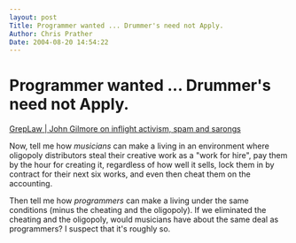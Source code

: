 ```yaml
---
layout: post
Title: Programmer wanted ... Drummer's need not Apply.  
Author: Chris Prather
Date: 2004-08-20 14:54:22
---
```


# Programmer wanted ... Drummer's need not Apply.
<a title="GrepLaw | John Gilmore on inflight activism, spam and sarongs" href="http://grep.law.harvard.edu/features/04/08/18/112237.shtml">GrepLaw | John Gilmore on inflight activism, spam and sarongs</a>

Now, tell me how *musicians* can make a living in an environment where oligopoly distributors steal their creative work as a "work for hire", pay them by the hour for creating it, regardless of how well it sells, lock them in by contract for their next six works, and even then cheat them on the accounting.

Then tell me how *programmers* can make a living under the same conditions (minus the cheating and the oligopoly). If we eliminated the cheating and the oligopoly, would musicians have about the same deal as programmers? I suspect that it's roughly so. 
